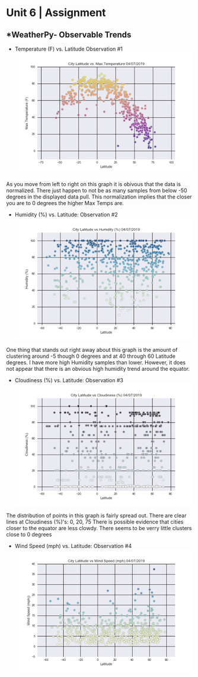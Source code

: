 # Unit 6 | Assignment 
## *WeatherPy- Observable Trends



* Temperature (F) vs. Latitude Observation #1 
![Equator](Images/Lat_Temp.png)

As you move from left to right on this graph it is obivous that the data is normalized. There just happen to not be as many samples from below -50 degrees in the displayed data pull. This normalization implies that the closer you are to 0 degrees the higher Max Temps are.



* Humidity (%) vs. Latitude: Observation #2 
![Equator](Images/Lat_Humid.png)

One thing that stands out right away about this graph is the amount of clustering around -5 though 0 degrees and at 40 through 60 Latitude degrees. I have more high Humidity samples than lower. However, it does not appear that there is an obvious high humidity trend around the equator.




* Cloudiness (%) vs. Latitude: Observation #3
![Equator](Images/Lat_cloud.png)

The distribution of points in this graph is fairly spread out. There are clear lines at Cloudiness (%)'s: 0, 20, 75
There is possible evidence that cities closer to the equator are less clowdy. There seems to be verry little clusters close to 0 degrees 


* Wind Speed (mph) vs. Latitude: Observation #4
![Equator](Images/Lat_windspd.png)



